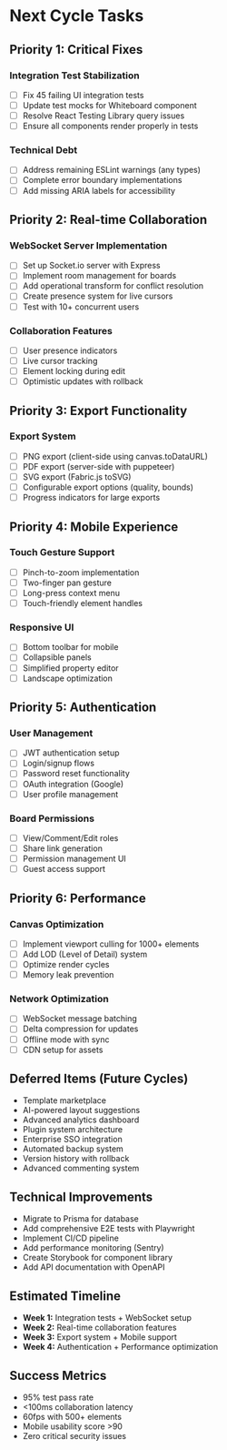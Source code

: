 # Next Cycle Tasks

## Priority 1: Critical Fixes
### Integration Test Stabilization
- [ ] Fix 45 failing UI integration tests
- [ ] Update test mocks for Whiteboard component
- [ ] Resolve React Testing Library query issues
- [ ] Ensure all components render properly in tests

### Technical Debt
- [ ] Address remaining ESLint warnings (any types)
- [ ] Complete error boundary implementations
- [ ] Add missing ARIA labels for accessibility

## Priority 2: Real-time Collaboration
### WebSocket Server Implementation
- [ ] Set up Socket.io server with Express
- [ ] Implement room management for boards
- [ ] Add operational transform for conflict resolution
- [ ] Create presence system for live cursors
- [ ] Test with 10+ concurrent users

### Collaboration Features
- [ ] User presence indicators
- [ ] Live cursor tracking
- [ ] Element locking during edit
- [ ] Optimistic updates with rollback

## Priority 3: Export Functionality
### Export System
- [ ] PNG export (client-side using canvas.toDataURL)
- [ ] PDF export (server-side with puppeteer)
- [ ] SVG export (Fabric.js toSVG)
- [ ] Configurable export options (quality, bounds)
- [ ] Progress indicators for large exports

## Priority 4: Mobile Experience
### Touch Gesture Support
- [ ] Pinch-to-zoom implementation
- [ ] Two-finger pan gesture
- [ ] Long-press context menu
- [ ] Touch-friendly element handles

### Responsive UI
- [ ] Bottom toolbar for mobile
- [ ] Collapsible panels
- [ ] Simplified property editor
- [ ] Landscape optimization

## Priority 5: Authentication
### User Management
- [ ] JWT authentication setup
- [ ] Login/signup flows
- [ ] Password reset functionality
- [ ] OAuth integration (Google)
- [ ] User profile management

### Board Permissions
- [ ] View/Comment/Edit roles
- [ ] Share link generation
- [ ] Permission management UI
- [ ] Guest access support

## Priority 6: Performance
### Canvas Optimization
- [ ] Implement viewport culling for 1000+ elements
- [ ] Add LOD (Level of Detail) system
- [ ] Optimize render cycles
- [ ] Memory leak prevention

### Network Optimization
- [ ] WebSocket message batching
- [ ] Delta compression for updates
- [ ] Offline mode with sync
- [ ] CDN setup for assets

## Deferred Items (Future Cycles)
- Template marketplace
- AI-powered layout suggestions
- Advanced analytics dashboard
- Plugin system architecture
- Enterprise SSO integration
- Automated backup system
- Version history with rollback
- Advanced commenting system

## Technical Improvements
- Migrate to Prisma for database
- Add comprehensive E2E tests with Playwright
- Implement CI/CD pipeline
- Add performance monitoring (Sentry)
- Create Storybook for component library
- Add API documentation with OpenAPI

## Estimated Timeline
- **Week 1:** Integration tests + WebSocket setup
- **Week 2:** Real-time collaboration features
- **Week 3:** Export system + Mobile support
- **Week 4:** Authentication + Performance optimization

## Success Metrics
- 95% test pass rate
- <100ms collaboration latency
- 60fps with 500+ elements
- Mobile usability score >90
- Zero critical security issues
